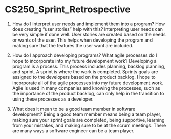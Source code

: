 # CS250_Sprint_Retrospective
1) How do I interpret user needs and implement them into a program? How does creating “user stories” help with this?
   Interpreting user needs can be very simple if done well. User stories are created based on the needs or wants of the user.
   This helps when developing the program and making sure that the features the user want are included.

2) How do I approach developing programs? What agile processes do I hope to incorporate into my future development work?
   Developing a program is a process. This process includes planning, backlog planning, and sprint. A sprint is where the work
   is completed. Sprints goals are assigned to the developers based on the product backlog. I hope to incorporate all of the 
   agile processes into my future development work. Agile is used in many companies and knowing the processes, such as the 
   importance of the product backlog, can only help in the transition to using these processes as a developer. 

3) What does it mean to be a good team member in software development?
   Being a good team member means being a team player, making sure your sprint goals are completed, being supportive, learning
   from your mistakes, and making sure to be at the scrum meetings. There are many ways a software engineer can be a team player.
